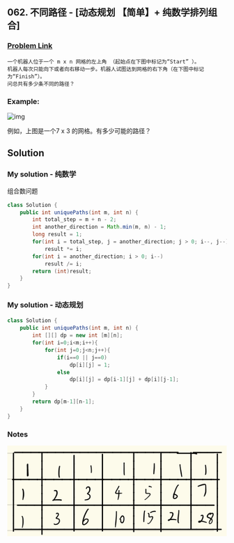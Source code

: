 ## 062. 不同路径 - [动态规划 【简单】+ 纯数学排列组合]

### [Problem Link](https://leetcode-cn.com/problems/unique-paths/)
	一个机器人位于一个 m x n 网格的左上角 （起始点在下图中标记为“Start” ）。
	机器人每次只能向下或者向右移动一步。机器人试图达到网格的右下角（在下图中标记为“Finish”）。
	问总共有多少条不同的路径？

### Example:

![img](https://assets.leetcode-cn.com/aliyun-lc-upload/uploads/2018/10/22/robot_maze.png)

例如，上图是一个7 x 3 的网格。有多少可能的路径？

## Solution
### My solution - 纯数学

组合数问题

```java
class Solution {
    public int uniquePaths(int m, int n) {
        int total_step = m + n - 2;
        int another_direction = Math.min(m, n) - 1;
        long result = 1;
        for(int i = total_step, j = another_direction; j > 0; i--, j--) 
        	result *= i;
        for(int i = another_direction; i > 0; i--)
        	result /= i;
        return (int)result;
    }
}
```
### My solution - 动态规划

```java
class Solution {
    public int uniquePaths(int m, int n) {
        int [][] dp = new int [m][n];
        for(int i=0;i<m;i++){
            for(int j=0;j<n;j++){
                if(i==0 || j==0)
                    dp[i][j] = 1;
                else
                    dp[i][j] = dp[i-1][j] + dp[i][j-1];
            }
        }
        return dp[m-1][n-1];
    }
}
```

### Notes

![img](../pics/62-1.png)

